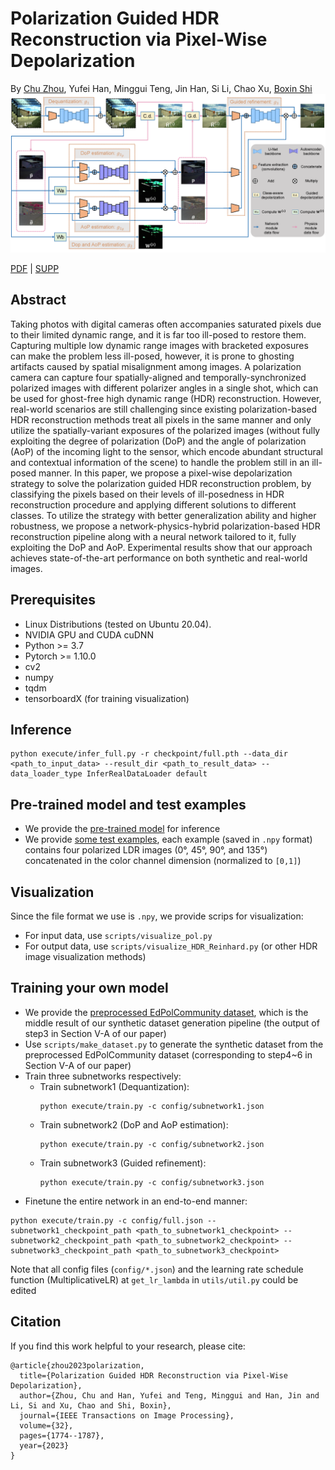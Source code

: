 # Polarization Guided HDR Reconstruction via Pixel-Wise Depolarization

By [Chu Zhou](https://fourson.github.io/), Yufei Han, Minggui Teng, Jin Han, Si Li, Chao
Xu, [Boxin Shi](http://ci.idm.pku.edu.cn/)
![Network](Network.png)

[PDF](https://ieeexplore.ieee.org/document/10061479/) | [SUPP](http://camera.pku.edu.cn/Zhou_TIP23.pdf)

## Abstract

Taking photos with digital cameras often accompanies saturated pixels due to their limited dynamic range, and it is far
too ill-posed to restore them. Capturing multiple low dynamic range images with bracketed exposures can make the problem
less ill-posed, however, it is prone to ghosting artifacts caused by spatial misalignment among images. A polarization
camera can capture four spatially-aligned and temporally-synchronized polarized images with different polarizer angles
in a single shot, which can be used for ghost-free high dynamic range (HDR) reconstruction. However, real-world
scenarios are still challenging since existing polarization-based HDR reconstruction methods treat all pixels in the
same manner and only utilize the spatially-variant exposures of the polarized images (without fully exploiting the
degree of polarization (DoP) and the angle of polarization (AoP) of the incoming light to the sensor, which encode
abundant structural and contextual information of the scene) to handle the problem still in an ill-posed manner. In this
paper, we propose a pixel-wise depolarization strategy to solve the polarization guided HDR reconstruction problem, by
classifying the pixels based on their levels of ill-posedness in HDR reconstruction procedure and applying different
solutions to different classes. To utilize the strategy with better generalization ability and higher robustness, we
propose a network-physics-hybrid polarization-based HDR reconstruction pipeline along with a neural network tailored to
it, fully exploiting the DoP and AoP. Experimental results show that our approach achieves state-of-the-art performance
on both synthetic and real-world images.

## Prerequisites

* Linux Distributions (tested on Ubuntu 20.04).
* NVIDIA GPU and CUDA cuDNN
* Python >= 3.7
* Pytorch >= 1.10.0
* cv2
* numpy
* tqdm
* tensorboardX (for training visualization)

## Inference

```
python execute/infer_full.py -r checkpoint/full.pth --data_dir <path_to_input_data> --result_dir <path_to_result_data> --data_loader_type InferRealDataLoader default
```

## Pre-trained model and test examples

* We provide the [pre-trained model](https://drive.google.com/drive/folders/11uQFiodYp4Vle-wgRT3T2NOk1JwcMtpe?usp=share_link) for inference
* We provide [some test examples](https://drive.google.com/drive/folders/19vFy2o22G-rnvwUpDFMNdU9N1T4JUZ0z?usp=share_link), each example (saved in `.npy` format) contains four polarized LDR images (0°, 45°, 90°, and 135°) concatenated in the color channel dimension (normalized to `[0,1]`)

## Visualization

Since the file format we use is `.npy`, we provide scrips for visualization:
* For input data, use `scripts/visualize_pol.py`
* For output data, use `scripts/visualize_HDR_Reinhard.py` (or other HDR image visualization methods)

## Training your own model

* We provide the [preprocessed EdPolCommunity dataset](https://drive.google.com/file/d/1Uos83MTcJ-t6Peq-JUCoKmQ9GUPZ6rGR/view?usp=share_link), which is the middle result of our synthetic dataset generation pipeline (the output of step3 in Section V-A of our paper)
* Use `scripts/make_dataset.py` to generate the synthetic dataset from the preprocessed EdPolCommunity dataset (corresponding to step4~6 in Section V-A of our paper)
* Train three subnetworks respectively:
  * Train subnetwork1 (Dequantization):
    ```
    python execute/train.py -c config/subnetwork1.json
    ```
  * Train subnetwork2 (DoP and AoP estimation):
    ```
    python execute/train.py -c config/subnetwork2.json
    ```
  * Train subnetwork3 (Guided refinement):
    ```
    python execute/train.py -c config/subnetwork3.json
    ```
* Finetune the entire network in an end-to-end manner:
```
python execute/train.py -c config/full.json --subnetwork1_checkpoint_path <path_to_subnetwork1_checkpoint> --subnetwork2_checkpoint_path <path_to_subnetwork2_checkpoint> --subnetwork3_checkpoint_path <path_to_subnetwork3_checkpoint>
```

Note that all config files (`config/*.json`) and the learning rate schedule function (MultiplicativeLR)
at `get_lr_lambda` in `utils/util.py` could be edited

## Citation

If you find this work helpful to your research, please cite:

```
@article{zhou2023polarization,
  title={Polarization Guided HDR Reconstruction via Pixel-Wise Depolarization},
  author={Zhou, Chu and Han, Yufei and Teng, Minggui and Han, Jin and Li, Si and Xu, Chao and Shi, Boxin},
  journal={IEEE Transactions on Image Processing},
  volume={32},
  pages={1774--1787},
  year={2023}
}
```